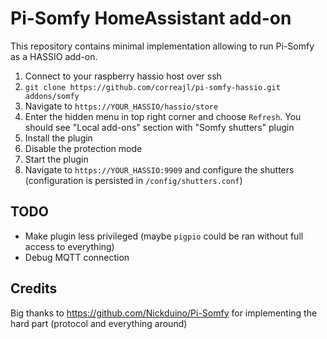 # Pi-Somfy HomeAssistant add-on

This repository contains minimal implementation allowing to run Pi-Somfy as a HASSIO add-on. 

1. Connect to your raspberry hassio host over ssh
2. `git clone https://github.com/correajl/pi-somfy-hassio.git addons/somfy`
3. Navigate to `https://YOUR_HASSIO/hassio/store`
4. Enter the hidden menu in top right corner and choose `Refresh`. You should see "Local add-ons" section with "Somfy shutters" plugin
5. Install the plugin
6. Disable the protection mode
7. Start the plugin
8. Navigate to `https://YOUR_HASSIO:9909` and configure the shutters (configuration is persisted in `/config/shutters.conf`)

## TODO
* Make plugin less privileged (maybe `pigpio` could be ran without full access to everything)
* Debug MQTT connection

## Credits
Big thanks to https://github.com/Nickduino/Pi-Somfy for implementing the hard part (protocol and everything around)
